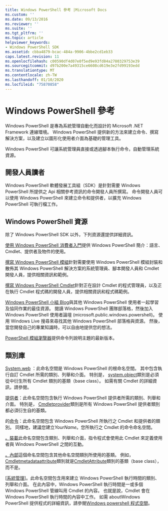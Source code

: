 ```yaml
---
title: Windows PowerShell 參考 |Microsoft Docs
ms.custom: ''
ms.date: 09/13/2016
ms.reviewer: ''
ms.suite: ''
ms.tgt_pltfrm: ''
ms.topic: article
helpviewer_keywords:
- Windows PowerShell SDK
ms.assetid: cbba4879-bcac-484a-9906-4bbe2cd1eb33
caps.latest.revision: 11
ms.openlocfilehash: c00590df4d07e0f5ed9e93fd84a2780329753e39
ms.sourcegitcommit: d97b200e7a49315ce6608cd619e3e2fd99193edd
ms.translationtype: MT
ms.contentlocale: zh-TW
ms.lasthandoff: 01/10/2020
ms.locfileid: "75870858"
---
```

# <a name="windows-powershell-reference"></a>Windows PowerShell 參考

Windows PowerShell 是專為系統管理自動化而設計的 Microsoft .NET Framework 連線環境。 Windows PowerShell 提供新的方法來建立命令、撰寫解決方案，以及建立以圖形化使用者介面為基礎的管理工具。

Windows PowerShell 可讓系統管理員直接或透過腳本執行命令，自動管理系統資源。

## <a name="developer-audience"></a>開發人員讀者

Windows PowerShell 軟體發展工具組（SDK）是針對需要 Windows PowerShell 所提供之 Api 相關參考資訊的命令開發人員所撰寫。 命令開發人員可以使用 Windows PowerShell 來建立命令和提供者，以擴充 Windows PowerShell 可執行檔工作。

## <a name="windows-powershell-resources"></a>Windows PowerShell 資源

除了 Windows PowerShell SDK 以外，下列資源還提供詳細資訊。

[使用 Windows PowerShell 消費者入門](/powershell/scripting/getting-started/getting-started-with-windows-powershell)提供 Windows PowerShell 簡介：語言、Cmdlet、提供者及物件的使用。

[撰寫 Windows PowerShell 模組](./module/writing-a-windows-powershell-module.md)針對需要使用 Windows PowerShell 模組封裝和散佈其 Windows PowerShell 解決方案的系統管理員、腳本開發人員和 Cmdlet 開發人員，提供相關資訊和範例。

[撰寫 Windows PowerShell Cmdlet](./cmdlet/writing-a-windows-powershell-cmdlet.md)針對正在設計 Cmdlet 的程式管理員，以及正在執行 Cmdlet 程式碼的開發人員，提供相關資訊和程式碼範例。

[Windows PowerShell 小組 Blog](https://blogs.msdn.microsoft.com/PowerShell/)與其他 Windows PowerShell 使用者一起學習及協同作業的最佳資源。 閱讀 Windows PowerShell 團隊部落格，然後加入 Windows PowerShell 使用者論壇 (microsoft.public.windows.powershell)。
使用 Windows Live 搜尋來尋找其他 Windows PowerShell 部落格與資源。 然後，當您開發自己的專業知識時，可以自由地提供您的想法。

[PowerShell 模組瀏覽器](/powershell/module/)提供命令列說明主題的最新版本。

## <a name="class-libraries"></a>類別庫

[System.web](/dotnet/api/System.Management.Automation) ：此命名空間是 Windows PowerShell 的根命名空間。 其中包含執行自訂 Cmdlet 所需的類別、列舉和介面。 特別是， [system.object](/dotnet/api/System.Management.Automation.Cmdlet)類別是必須從中衍生所有 Cmdlet 類別的基類（base class）。 如需有關 Cmdlet 的詳細資訊，請參閱。

[提供者](/dotnet/api/System.Management.Automation.Provider)：此命名空間包含執行 Windows PowerShell 提供者所需的類別、列舉和介面。 特別是， [Cmdletprovider](/dotnet/api/System.Management.Automation.Provider.CmdletProvider)類別是所有 Windows PowerShell 提供者類別都必須衍生自的基類。

的[命令](/dotnet/api/Microsoft.PowerShell.Commands)：此命名空間包含 Windows PowerShell 所執行之 Cmdlet 和提供者的類別。 同樣地，建議您建立*YourName*。您所執行之 Cmdlet 的命令命名空間。

[。裝載](/dotnet/api/System.Management.Automation.Host)此命名空間包含類別、列舉和介面，指令程式會使用此 Cmdlet 來定義使用者與 Windows PowerShell 之間的互動。

[。內部](/dotnet/api/System.Management.Automation.Internal)這個命名空間包含其他命名空間類別所使用的基類。 例如， [Cmdletmetadataattribute](/dotnet/api/System.Management.Automation.Internal.CmdletMetadataAttribute)類別就是[CmdletAttribute](/dotnet/api/System.Management.Automation.CmdletAttribute)類別的基類（base class），而不是。

[[系統管理](/dotnet/api/System.Management.Automation.Runspaces)]。此命名空間包含用來建立 Windows PowerShell 執行時間的類別、列舉和介面。 在此內容中，Windows PowerShell 執行時間是一或多個 Windows PowerShell 管線叫用 Cmdlet 的內容。 也就是說，Cmdlet 會在 Windows PowerShell 執行時間的內容中工作。 如需 aboutWindows PowerShell 提供程式的詳細資訊，請參閱[Windows powershell 程式空間](hosting/creating-runspaces.md)。
